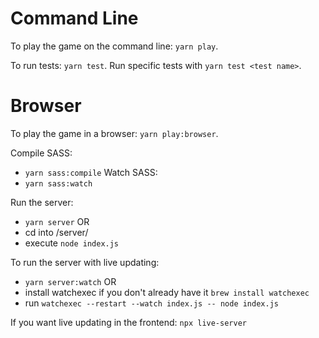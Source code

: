 # Command Line

To play the game on the command line: `yarn play`.

To run tests: `yarn test`.
Run specific tests with `yarn test <test name>`.

# Browser

To play the game in a browser: `yarn play:browser`.

Compile SASS:

- `yarn sass:compile`
  Watch SASS:
- `yarn sass:watch`

Run the server:

- `yarn server`
  OR
- cd into /server/
- execute `node index.js`

To run the server with live updating:

- `yarn server:watch`
  OR
- install watchexec if you don't already have it `brew install watchexec`
- run `watchexec --restart --watch index.js -- node index.js`

If you want live updating in the frontend:
`npx live-server`
